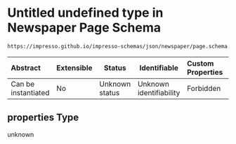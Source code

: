 # Untitled undefined type in Newspaper Page Schema

```txt
https://impresso.github.io/impresso-schemas/json/newspaper/page.schema.json#/properties/r/items/properties/p/items/properties/l/items/properties/t/items/properties
```




| Abstract            | Extensible | Status         | Identifiable            | Custom Properties | Additional Properties | Access Restrictions | Defined In                                                           |
| :------------------ | ---------- | -------------- | ----------------------- | :---------------- | --------------------- | ------------------- | -------------------------------------------------------------------- |
| Can be instantiated | No         | Unknown status | Unknown identifiability | Forbidden         | Allowed               | none                | [page.schema.json\*](../out/page.schema.json "open original schema") |

## properties Type

unknown
